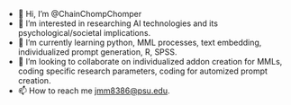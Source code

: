 - 👋 Hi, I’m @ChainChompChomper
- 👀 I’m interested in researching AI technologies and its psychological/societal implications.
- 🌱 I’m currently learning python, MML processes, text embedding, individualized prompt generation, R, SPSS.
- 💞️ I’m looking to collaborate on individualized addon creation for MMLs, coding specific research parameters, coding for automized prompt creation.
- 📫 How to reach me jmm8386@psu.edu.

<!---
ChainChompChomper/ChainChompChomper is a ✨ special ✨ repository because its `README.md` (this file) appears on your GitHub profile.
You can click the Preview link to take a look at your changes.
--->
